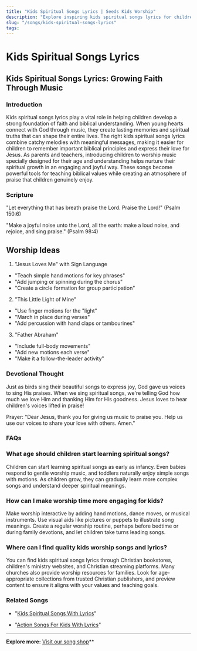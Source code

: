 ```yaml
---
title: "Kids Spiritual Songs Lyrics | Seeds Kids Worship"
description: "Explore inspiring kids spiritual songs lyrics for children's worship and faith development. Biblical music resources for families and ministry."
slug: "/songs/kids-spiritual-songs-lyrics"
tags:
---
```


# Kids Spiritual Songs Lyrics

## Kids Spiritual Songs Lyrics: Growing Faith Through Music

### Introduction
Kids spiritual songs lyrics play a vital role in helping children develop a strong foundation of faith and biblical understanding. When young hearts connect with God through music, they create lasting memories and spiritual truths that can shape their entire lives. The right kids spiritual songs lyrics combine catchy melodies with meaningful messages, making it easier for children to remember important biblical principles and express their love for Jesus. As parents and teachers, introducing children to worship music specially designed for their age and understanding helps nurture their spiritual growth in an engaging and joyful way. These songs become powerful tools for teaching biblical values while creating an atmosphere of praise that children genuinely enjoy.

### Scripture
"Let everything that has breath praise the Lord. Praise the Lord!" (Psalm 150:6)

"Make a joyful noise unto the Lord, all the earth: make a loud noise, and rejoice, and sing praise." (Psalm 98:4)

## Worship Ideas
1. "Jesus Loves Me" with Sign Language
- "Teach simple hand motions for key phrases"
- "Add jumping or spinning during the chorus"
- "Create a circle formation for group participation"

2. "This Little Light of Mine"
- "Use finger motions for the "light"
- "March in place during verses"
- "Add percussion with hand claps or tambourines"

3. "Father Abraham"
- "Include full-body movements"
- "Add new motions each verse"
- "Make it a follow-the-leader activity"

### Devotional Thought
Just as birds sing their beautiful songs to express joy, God gave us voices to sing His praises. When we sing spiritual songs, we're telling God how much we love Him and thanking Him for His goodness. Jesus loves to hear children's voices lifted in praise!

Prayer: "Dear Jesus, thank you for giving us music to praise you. Help us use our voices to share your love with others. Amen."

### FAQs

### What age should children start learning spiritual songs?
Children can start learning spiritual songs as early as infancy. Even babies respond to gentle worship music, and toddlers naturally enjoy simple songs with motions. As children grow, they can gradually learn more complex songs and understand deeper spiritual meanings.

### How can I make worship time more engaging for kids?
Make worship interactive by adding hand motions, dance moves, or musical instruments. Use visual aids like pictures or puppets to illustrate song meanings. Create a regular worship routine, perhaps before bedtime or during family devotions, and let children take turns leading songs.

### Where can I find quality kids worship songs and lyrics?
You can find kids spiritual songs lyrics through Christian bookstores, children's ministry websites, and Christian streaming platforms. Many churches also provide worship resources for families. Look for age-appropriate collections from trusted Christian publishers, and preview content to ensure it aligns with your values and teaching goals.

### Related Songs

- "[Kids Spiritual Songs With Lyrics](/songs/kids-spiritual-songs-with-lyrics/)"

- "[Action Songs For Kids With Lyrics](/songs/action-songs-for-kids-with-lyrics/)"

---

**Explore more:** [Visit our song shop](https://seedskidsworship.com/shop)**

<!-- Schema Markup -->
<script type="application/ld+json">
{
  "@context": "https://schema.org",
  "@type": "MusicRecording",
  "name": "Kids Spiritual Songs Lyrics",
  "byArtist": {
    "@type": "MusicGroup",
    "name": "Seeds Kids Worship"
  },
  "isFamilyFriendly": true,
  "url": "https://seedskidsworship.com/songs/kids-spiritual-songs-lyrics/"
}
</script>
